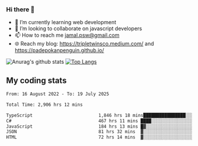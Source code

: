 ### Hi there 👋

<!--
**padepokanpenguin/padepokanpenguin** is a ✨ _special_ ✨ repository because its `README.md` (this file) appears on your GitHub profile.
-->

- 🌱 I’m currently learning  web development
- 👯 I’m looking to collaborate on javascript developers
- 📫 How to reach me jamal.psw@gmail.com
- 🌐 Reach my blog:
   https://tripletwinsco.medium.com/ and
   https://padepokanpenguin.github.io/

![Anurag's github stats](https://github-readme-stats.vercel.app/api?username=padepokanpenguin&count_private=true&disable_animations=false&show_icons=true&theme=default)
[![Top Langs](https://github-readme-stats.vercel.app/api/top-langs/?username=padepokanpenguin&theme=default&layout=compact)](https://github.com/padepokanpenguin)

## My coding stats

<!--START_SECTION:waka-->

```txt
From: 16 August 2022 - To: 19 July 2025

Total Time: 2,906 hrs 12 mins

TypeScript                         1,846 hrs 18 mins████████████████░░░░░░░░░   63.53 %
C#                                 467 hrs 11 mins ████░░░░░░░░░░░░░░░░░░░░░   16.08 %
JavaScript                         184 hrs 13 mins █▓░░░░░░░░░░░░░░░░░░░░░░░   06.34 %
JSON                               81 hrs 32 mins  ▓░░░░░░░░░░░░░░░░░░░░░░░░   02.81 %
HTML                               72 hrs 14 mins  ▓░░░░░░░░░░░░░░░░░░░░░░░░   02.49 %
```

<!--END_SECTION:waka-->


